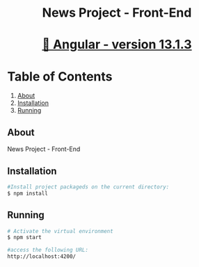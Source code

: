 <h1 align="center">News Project - Front-End</h1>
<h1 align="center">
    <a href="https://angular.io/cli">🔗 Angular - version 13.1.3</a>
</h1>



# Table of Contents 

1. [About](#about)
2. [Installation](#installation)
3. [Running](#running)


## About

News Project - Front-End

## Installation

```bash
#Install project packageds on the current directory:
$ npm install
```

## Running

```bash
# Activate the virtual environment
$ npm start

#access the following URL:
http://localhost:4200/
```
